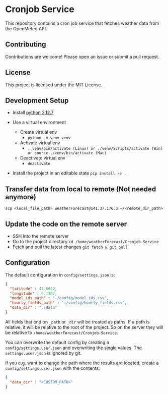 # Cronjob Service

This repository contains a cron job service that fetches weather data from the OpenMeteo API.


## Contributing

Contributions are welcome! Please open an issue or submit a pull request.

## License

This project is licensed under the MIT License.

## Development Setup

- Install [python 3.12.7](https://www.python.org/downloads/release/python-3127/) 

- Use a virtual environment
   - Create virtual env
      - `python -m venv venv`
   - Activate virtual env
      - `. venv/bin/activate (Linux) or ./venv/Scripts/activate (Win) or source ./venv/bin/activate (Mac)`
   - Deactivate virtual env
      - `deactivate`

- Install the project in an editable state `pip install -e .`

## Transfer data from local to remote (Not needed anymore)

`scp <local_file_path> weatherForecast@141.37.176.3:~/<remote_dir_path>`


## Update the code on the remote server

- SSH into the remote server
- Go to the project directory `cd /home/weatherForecast/Cronjob-Service`
- Fetch and pull the latest changes `git fetch & git pull`


## Configuration

The default configuration in `config/settings.json` is:

```json
{
  "latitude" : 47.6952,
  "longitude" : 9.1307,
  "model_ids_path" : "./config/model_ids.csv",
  "hourly_fields_path" : "./config/hourly_fields.csv",
  "data_dir" : "./data"
}
```

All fields that end on `_path` or `_dir` will be treated as paths.
If a path is relative, it will be relative to the root of the project.
So on the server they will be relative to `/home/weatherForecast/Cronjob-Service`.

You can overwrite the default config by creating a `config/settings.user.json` and overwriting the single values.
The `settings.user.json` is ignored by git.

If you e.g. want to change the path where the results are located, create a `config/settings.user.json` with the contents:

```json
{
  "data_dir" : "<CUSTOM_PATH>"
}
```